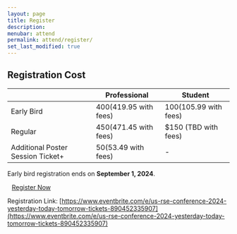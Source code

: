 ```yaml
---
layout: page
title: Register
description: 
menubar: attend
permalink: attend/register/
set_last_modified: true
---
```


## Registration Cost


|   | Professional | Student |
| - | ------------ | ------- |
| Early Bird | $400 ($419.95 with fees) | $100 ($105.99 with fees) |
| Regular | $450 ($471.45 with fees) | $150 (TBD with fees) |
| Additional Poster Session Ticket+ | $50 ($53.49 with fees) | - |


Early bird registration ends on **September 1, 2024**.

<a type="button" style="margin:auto 10px; -webkit-appearance: none;" class="btn btn-dark btn-lg" href="https://www.eventbrite.com/e/us-rse-conference-2024-yesterday-today-tomorrow-tickets-890452335907" target="_blank">
    Register Now
</a>

Registration Link: [https://www.eventbrite.com/e/us-rse-conference-2024-yesterday-today-tomorrow-tickets-890452335907](https://www.eventbrite.com/e/us-rse-conference-2024-yesterday-today-tomorrow-tickets-890452335907)